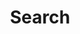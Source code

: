 ---
title: "Search" # in any language you want
layout: "search" # is necessary
url: "/search"
# description: "Description for Search"
summary: "search"
placeholder: "search for a blog post"
---